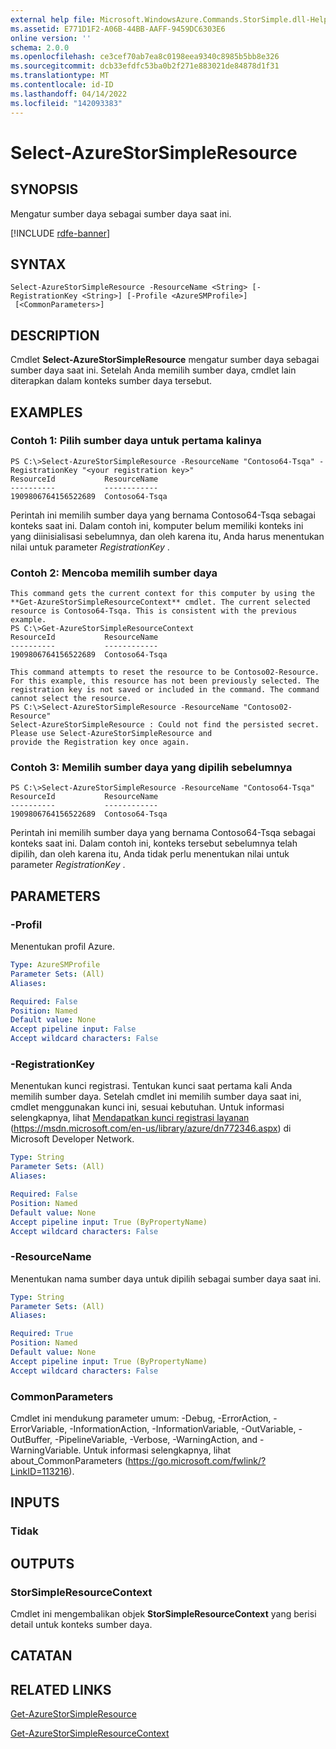 ```yaml
---
external help file: Microsoft.WindowsAzure.Commands.StorSimple.dll-Help.xml
ms.assetid: E771D1F2-A06B-44BB-AAFF-9459DC6303E6
online version: ''
schema: 2.0.0
ms.openlocfilehash: ce3cef70ab7ea8c0198eea9340c8985b5bb8e326
ms.sourcegitcommit: dcb33efdfc53ba0b2f271e883021de84878d1f31
ms.translationtype: MT
ms.contentlocale: id-ID
ms.lasthandoff: 04/14/2022
ms.locfileid: "142093383"
---
```

# Select-AzureStorSimpleResource

## SYNOPSIS
Mengatur sumber daya sebagai sumber daya saat ini.

[!INCLUDE [rdfe-banner](../../includes/rdfe-banner.md)]

## SYNTAX

```
Select-AzureStorSimpleResource -ResourceName <String> [-RegistrationKey <String>] [-Profile <AzureSMProfile>]
 [<CommonParameters>]
```

## DESCRIPTION
Cmdlet **Select-AzureStorSimpleResource** mengatur sumber daya sebagai sumber daya saat ini.
Setelah Anda memilih sumber daya, cmdlet lain diterapkan dalam konteks sumber daya tersebut.

## EXAMPLES

### Contoh 1: Pilih sumber daya untuk pertama kalinya
```
PS C:\>Select-AzureStorSimpleResource -ResourceName "Contoso64-Tsqa" -RegistrationKey "<your registration key>"
ResourceId           ResourceName
----------           ------------
1909806764156522689  Contoso64-Tsqa
```

Perintah ini memilih sumber daya yang bernama Contoso64-Tsqa sebagai konteks saat ini.
Dalam contoh ini, komputer belum memiliki konteks ini yang diinisialisasi sebelumnya, dan oleh karena itu, Anda harus menentukan nilai untuk parameter *RegistrationKey* .

### Contoh 2: Mencoba memilih sumber daya
```
This command gets the current context for this computer by using the **Get-AzureStorSimpleResourceContext** cmdlet. The current selected resource is Contoso64-Tsqa. This is consistent with the previous example. 
PS C:\>Get-AzureStorSimpleResourceContext
ResourceId           ResourceName
----------           ------------
1909806764156522689  Contoso64-Tsqa 

This command attempts to reset the resource to be Contoso02-Resource. For this example, this resource has not been previously selected. The registration key is not saved or included in the command. The command cannot select the resource. 
PS C:\>Select-AzureStorSimpleResource -ResourceName "Contoso02-Resource"
Select-AzureStorSimpleResource : Could not find the persisted secret. Please use Select-AzureStorSimpleResource and
provide the Registration key once again.
```

### Contoh 3: Memilih sumber daya yang dipilih sebelumnya
```
PS C:\>Select-AzureStorSimpleResource -ResourceName "Contoso64-Tsqa"
ResourceId           ResourceName
----------           ------------
1909806764156522689  Contoso64-Tsqa
```

Perintah ini memilih sumber daya yang bernama Contoso64-Tsqa sebagai konteks saat ini.
Dalam contoh ini, konteks tersebut sebelumnya telah dipilih, dan oleh karena itu, Anda tidak perlu menentukan nilai untuk parameter *RegistrationKey* .

## PARAMETERS

### -Profil
Menentukan profil Azure.

```yaml
Type: AzureSMProfile
Parameter Sets: (All)
Aliases: 

Required: False
Position: Named
Default value: None
Accept pipeline input: False
Accept wildcard characters: False
```

### -RegistrationKey
Menentukan kunci registrasi.
Tentukan kunci saat pertama kali Anda memilih sumber daya.
Setelah cmdlet ini memilih sumber daya saat ini, cmdlet menggunakan kunci ini, sesuai kebutuhan.
Untuk informasi selengkapnya, lihat [Mendapatkan kunci registrasi layanan](https://msdn.microsoft.com/en-us/library/azure/dn772346.aspx)  (https://msdn.microsoft.com/en-us/library/azure/dn772346.aspx) di Microsoft Developer Network.

```yaml
Type: String
Parameter Sets: (All)
Aliases: 

Required: False
Position: Named
Default value: None
Accept pipeline input: True (ByPropertyName)
Accept wildcard characters: False
```

### -ResourceName
Menentukan nama sumber daya untuk dipilih sebagai sumber daya saat ini.

```yaml
Type: String
Parameter Sets: (All)
Aliases: 

Required: True
Position: Named
Default value: None
Accept pipeline input: True (ByPropertyName)
Accept wildcard characters: False
```

### CommonParameters
Cmdlet ini mendukung parameter umum: -Debug, -ErrorAction, -ErrorVariable, -InformationAction, -InformationVariable, -OutVariable, -OutBuffer, -PipelineVariable, -Verbose, -WarningAction, and -WarningVariable. Untuk informasi selengkapnya, lihat about_CommonParameters (https://go.microsoft.com/fwlink/?LinkID=113216).

## INPUTS

### Tidak

## OUTPUTS

### StorSimpleResourceContext
Cmdlet ini mengembalikan objek **StorSimpleResourceContext** yang berisi detail untuk konteks sumber daya.

## CATATAN

## RELATED LINKS

[Get-AzureStorSimpleResource](./Get-AzureStorSimpleResource.md)

[Get-AzureStorSimpleResourceContext](./Get-AzureStorSimpleResourceContext.md)


